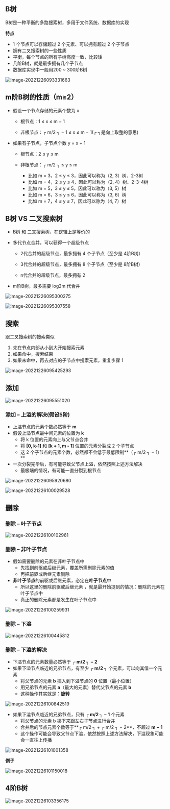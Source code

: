 ## B树

B树是一种平衡的多路搜索树，多用于文件系统、数据库的实现

**特点**

- 1 个节点可以存储超过 2 个元素、可以拥有超过 2 个子节点
- 拥有二叉搜索树的一些性质
- 平衡，每个节点的所有子树高度一致，比较矮
- 几阶B树，就是最多拥有几个子节点
- 数据库实现中一般用200 ~ 300阶B树

![image-20221226093331663](image/image-20221226093331663.png)

## m阶B树的性质（m≥2）

- 假设一个节点存储的元素个数为 x

  - 根节点：1 ≤ x ≤ m − 1

  - 非根节点：┌ m/2 ┐ − 1 ≤ x ≤ m − 1(┌ ┐是向上取整的意思)

- 如果有子节点，子节点个数 y = x + 1

  - 根节点：2 ≤ y ≤ m

  - 非根节点：┌ m/2 ┐ ≤ y ≤ m

    - 比如 m = 3，2 ≤ y ≤ 3，因此可以称为（2, 3）树、2-3树
    - 比如 m = 4，2 ≤ y ≤ 4，因此可以称为（2, 4）树、2-3-4树
    - 比如 m = 5，3 ≤ y ≤ 5，因此可以称为（3, 5）树
    - 比如 m = 6，3 ≤ y ≤ 6，因此可以称为（3, 6）树
    - 比如 m = 7，4 ≤ y ≤ 7，因此可以称为（4, 7）树

    

## B树 VS 二叉搜索树

- B树 和 二叉搜索树，在逻辑上是等价的

- 多代节点合并，可以获得一个超级节点

  - 2代合并的超级节点，最多拥有 4 个子节点（至少是 4阶B树）

  - 3代合并的超级节点，最多拥有 8 个子节点（至少是 8阶B树）

  - n代合并的超级节点，最多拥有 2

- m阶B树，最多需要 log2m 代合并

![image-20221226095300275](image/image-20221226095300275.png)

![image-20221226095307558](image/image-20221226095307558.png)

## 搜索

跟二叉搜索树的搜索类似

1. 先在节点内部从小到大开始搜索元素 
2. 如果命中，搜索结束 
3. 如果未命中，再去对应的子节点中搜索元素，重复步骤 1

![image-20221226095425293](image/image-20221226095425293.png)

## 添加

![image-20221226095551020](image/image-20221226095551020.png)

### 添加 – 上溢的解决(假设5阶)

- 上溢节点的元素个数必然等于 **m**
- 假设上溢节点最中间元素的位置为 **k**
  - 将 k 位置的元素向上与父节点合并
  - 将 **[0, k-1]** 和 **[k + 1, m - 1]** 位置的元素分裂成 2 个子节点
  - 这 2 个子节点的元素个数，必然都不会低于最低限制**（┌ m/2 ┐ − 1）** 
- 一次分裂完毕后，有可能导致父节点上溢，依然按照上述方法解决 
  - 最极端的情况，有可能一直分裂到根节点

![image-20221226095920680](image/image-20221226095920680.png)

![image-20221226100029528](image/image-20221226100029528.png)

## 删除 

### 删除 – 叶子节点

![image-20221226100102961](image/image-20221226100102961.png)

### 删除 – 非叶子节点

- 假如需要删除的元素在非叶子节点中
  - 先找到前驱或后继元素，覆盖所需删除元素的值
  - 再把前驱或后继元素删除
- **非叶子节点**的前驱或后继元素，必定在**叶子节点**中
  - 所以这里的删除前驱或后继元素 ，就是最开始提到的情况：删除的元素在叶子节点中
  - 真正的删除元素都是发生在叶子节点中

![image-20221226100259931](image/image-20221226100259931.png)

### 删除 – 下溢

![image-20221226100445812](image/image-20221226100445812.png)

### 删除 – 下溢的解决

- 下溢节点的元素数量必然等于 **┌ m/2 ┐ − 2**
- 如果下溢节点临近的兄弟节点，有至少 **┌ m/2 ┐** 个元素，可以向其借一个元素
  - 将父节点的元素 **b** 插入到下溢节点的 **0** 位置（最小位置）
  - 用兄弟节点的元素 **a**（最大的元素）替代父节点的元素 **b**
  - 这种操作其实就是：**旋转**

![image-20221226100842519](image/image-20221226100842519.png)

- 如果下溢节点临近的兄弟节点，只有 **┌ m/2 ┐ − 1** 个元素
  - 将父节点的元素 b 挪下来跟左右子节点进行合并
  - 合并后的节点元素个数等于**┌ m/2 ┐ + ┌ m/2 ┐ − 2**，不超过 **m − 1**
  - 这个操作可能会导致父节点下溢，依然按照上述方法解决，下溢现象可能会一直往上传播

![image-20221226101001358](image/image-20221226101001358.png)

**例子**

![image-20221226101150018](image/image-20221226101150018.png)

## 4阶B树

![image-20221226103356175](image/image-20221226103356175.png)